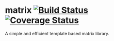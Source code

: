 # matrix [![Build Status](https://travis-ci.org/PX4/Matrix.svg?branch=master)](https://travis-ci.org/dronecrew/matrix) [![Coverage Status](https://coveralls.io/repos/PX4/Matrix/badge.svg?branch=master&service=github)](https://coveralls.io/github/PX4/Matrix?branch=master)

A simple and efficient template based matrix library.
